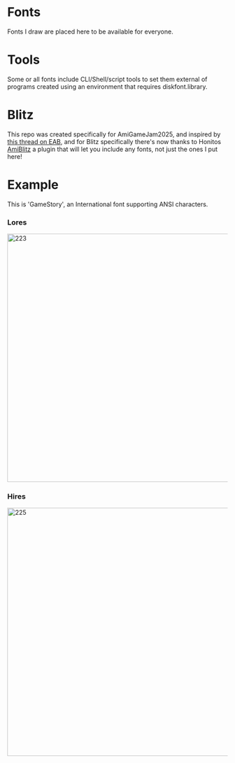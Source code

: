 # Fonts
Fonts I draw are placed here to be available for everyone.

# Tools
Some or all fonts include CLI/Shell/script tools to set them external of programs created using an environment that requires diskfont.library.

# Blitz
This repo was created specifically for AmiGameJam2025, and inspired by [this thread on EAB](https://eab.abime.net/showthread.php?t=112250&page=5), and for Blitz specifically there's now thanks to Honitos [AmiBlitz](https://github.com/AmiBlitz/AmiBlitz3/tree/develop) a plugin that will let you include any fonts, not just the ones I put here!

# Example
This is 'GameStory', an International font supporting ANSI characters.

### Lores
<img width="720" height="568" alt="223" src="https://github.com/user-attachments/assets/72db1c94-0ec8-4bd8-9aac-919ffa561ade" />

### Hires
<img width="720" height="568" alt="225" src="https://github.com/user-attachments/assets/1aecca9c-a40d-450b-b7c2-c21093948c62" />
